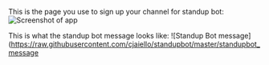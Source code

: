 This is the page you use to sign up your channel for standup bot:
![Screenshot of app](https://raw.githubusercontent.com/cjaiello/standupbot/master/screenshot.png)

This is what the standup bot message looks like:
![Standup Bot message](https://raw.githubusercontent.com/cjaiello/standupbot/master/standupbot_message
